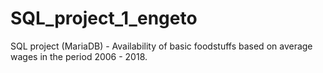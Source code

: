 # SQL_project_1_engeto
SQL project (MariaDB) - Availability of basic foodstuffs based on average wages in the period 2006 - 2018.
